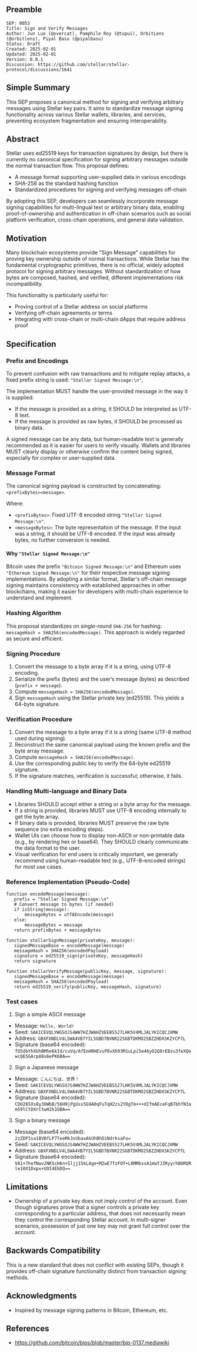 ## Preamble

```
SEP: 0053
Title: Sign and Verify Messages
Author: Jun Luo (@overcat), Pamphile Roy (@tupui), OrbitLens (@orbitlens), Piyal Basu (@piyalbasu)
Status: Draft
Created: 2025-02-01
Updated: 2025-02-01
Version: 0.0.1
Discussion: https://github.com/stellar/stellar-protocol/discussions/1641
```

## Simple Summary

This SEP proposes a canonical method for signing and verifying arbitrary
messages using Stellar key pairs. It aims to standardize message signing
functionality across various Stellar wallets, libraries, and services,
preventing ecosystem fragmentation and ensuring interoperability.

## Abstract

Stellar uses ed25519 keys for transaction signatures by design, but there is
currently no canonical specification for signing arbitrary messages outside the
normal transaction flow. This proposal defines:

- A message format supporting user-supplied data in various encodings
- SHA-256 as the standard hashing function
- Standardized procedures for signing and verifying messages off-chain

By adopting this SEP, developers can seamlessly incorporate message signing
capabilities for multi-lingual text or arbitrary binary data, enabling
proof-of-ownership and authentication in off-chain scenarios such as social
platform verification, cross-chain operations, and general data validation.

## Motivation

Many blockchain ecosystems provide "Sign Message" capabilities for proving key
ownership outside of normal transactions. While Stellar has the fundamental
cryptographic primitives, there is no official, widely adopted protocol for
signing arbitrary messages. Without standardization of how bytes are composed,
hashed, and verified, different implementations risk incompatibility.

This functionality is particularly useful for:

- Proving control of a Stellar address on social platforms
- Verifying off-chain agreements or terms
- Integrating with cross-chain or multi-chain dApps that require address proof

## Specification

### Prefix and Encodings

To prevent confusion with raw transactions and to mitigate replay attacks, a
fixed prefix string is used: `"Stellar Signed Message:\n"`,

The implementation MUST handle the user-provided message in the way it is
supplied:

- If the message is provided as a string, it SHOULD be interpreted as UTF-8
  text.
- If the message is provided as raw bytes, it SHOULD be processed as binary
  data.

A signed message can be any data, but human-readable text is generally
recommended as it is easier for users to verify visually. Wallets and libraries
MUST clearly display or otherwise confirm the content being signed, especially
for complex or user-supplied data.

### Message Format

The canonical signing payload is constructed by concatenating:
`<prefixBytes><message>`.

Where:

- `<prefixBytes>`: Fixed UTF-8 encoded string `"Stellar Signed Message:\n"`.
- `<messageBytes>`: The byte representation of the message. If the input was a
  string, it should be UTF-8 encoded. If the input was already bytes, no
  further conversion is needed.

#### Why `"Stellar Signed Message:\n"`

Bitcoin uses the prefix `"Bitcoin Signed Message:\n"` and Ethereum uses
`"Ethereum Signed Message:\n"` for their respective message signing
implementations. By adopting a similar format, Stellar's off-chain message
signing maintains consistency with established approaches in other blockchains,
making it easier for developers with multi-chain experience to understand and
implement.

### Hashing Algorithm

This proposal standardizes on single-round `SHA-256` for hashing:
`messageHash = SHA256(encodedMessage)`. This approach is widely regarded as
secure and efficient.

### Signing Procedure

1. Convert the message to a byte array if it is a string, using UTF-8 encoding.
2. Serialize the prefix (bytes) and the user’s message (bytes) as described
   (`prefix + message`).
3. Compute `messageHash = SHA256(encodedMessage)`.
4. Sign `messageHash` using the Stellar private key (ed25519). This yields a
   64-byte signature.

### Verification Procedure

1. Convert the message to a byte array if it is a string (same UTF-8 method
   used during signing).
2. Reconstruct the same canonical payload using the known prefix and the byte
   array message.
3. Compute `messageHash = SHA256(encodedMessage)`.
4. Use the corresponding public key to verify the 64-byte ed25519 signature.
5. If the signature matches, verification is successful; otherwise, it fails.

### Handling Multi-language and Binary Data

- Libraries SHOULD accept either a string or a byte array for the message.
- If a string is provided, libraries MUST use UTF-8 encoding internally to get
  the byte array.
- If binary data is provided, libraries MUST preserve the raw byte sequence (no
  extra encoding steps).
- Wallet UIs can choose how to display non-ASCII or non-printable data (e.g.,
  by rendering hex or base64). They SHOULD clearly communicate the data format
  to the user.
- Visual verification for end users is critically important, we generally
  recommend using human-readable text (e.g., UTF-8–encoded strings) for most
  use cases.

### Reference Implementation (Pseudo-Code)

```pseudo
function encodeMessage(message):
   prefix = "Stellar Signed Message:\n"
   # Convert message to bytes (if needed)
   if isString(message):
       messageBytes = utf8Encode(message)
   else:
       messageBytes = message
   return prefixBytes + messageBytes

function stellarSignMessage(privateKey, message):
   signedMessageBase = encodeMessage(message)
   messageHash = SHA256(encodedPayload)
   signature = ed25519_sign(privateKey, messageHash)
   return signature

function stellarVerifyMessage(publicKey, message, signature):
   signedMessageBase = encodeMessage(message)
   messageHash = SHA256(encodedPayload)
   return ed25519_verify(publicKey, messageHash, signature)
```

### Test cases

1. Sign a simple ASCII message

- Message: `Hello, World!`
- Seed: `SAKICEVQLYWGSOJS4WW7HZJWAHZVEEBS527LHK5V4MLJALYKICQCJXMW`
- Address: `GBXFXNDLV4LSWA4VB7YIL5GBD7BVNR22SGBTDKMO2SBZZHDXSKZYCP7L`
- Signature (base64 encoded):
  `fO5dbYhXUhBMhe6kId/cuVq/AfEnHRHEvsP8vXh03M1uLpi5e46yO2Q8rEBzu3feXQewcQE5GArp88u6ePK6BA==`

2. Sign a Japanese message

- Message: `こんにちは、世界！`
- Seed: `SAKICEVQLYWGSOJS4WW7HZJWAHZVEEBS527LHK5V4MLJALYKICQCJXMW`
- Address: `GBXFXNDLV4LSWA4VB7YIL5GBD7BVNR22SGBTDKMO2SBZZHDXSKZYCP7L`
- Signature (base64 encoded):
  `CDU265Xs8y3OWbB/56H9jPgUss5G9A0qFuTqH2zs2YDgTm+++dIfmAEceFqB7bhfN3am59lCtDXrCtwH2k1GBA==`

3. Sign a binary message

- Message (base64 encoded): `2zZDP1sa1BVBfLP7TeeMk3sUbaxAkUhBhDiNdrksaFo=`
- Seed: `SAKICEVQLYWGSOJS4WW7HZJWAHZVEEBS527LHK5V4MLJALYKICQCJXMW`
- Address: `GBXFXNDLV4LSWA4VB7YIL5GBD7BVNR22SGBTDKMO2SBZZHDXSKZYCP7L`
- Signature (base64 encoded):
  `VA1+7hefNwv2NKScH6n+Sljj15kLAge+M2wE7fzFOf+L0MMbssA1mwfJZRyyrhBORQRle10X1Dxpx+UOI4EbDQ==`

## Limitations

- Ownership of a private key does not imply control of the account. Even though
  signatures prove that a signer controls a private key corresponding to a
  particular address, that does not necessarily mean they control the
  corresponding Stellar account. In multi-signer scenarios, possession of just
  one key may not grant full control over the account.

## Backwards Compatibility

This is a new standard that does not conflict with existing SEPs, though it
provides off-chain signature functionality distinct from transaction signing
methods.

## Acknowledgments

- Inspired by message signing patterns in Bitcoin, Ethereum, etc.

## References

- https://github.com/bitcoin/bips/blob/master/bip-0137.mediawiki
